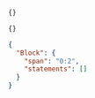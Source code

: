 ```js
{}
```

```js min
{}
```

```json
{
  "Block": {
    "span": "0:2",
    "statements": []
  }
}
```
